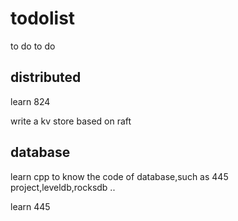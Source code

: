 # todolist
to do to do

## distributed
learn 824

write a kv store based on raft

## database
learn cpp to know the code of database,such as 445 project,leveldb,rocksdb ..

learn 445



